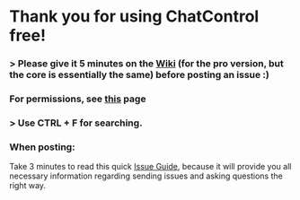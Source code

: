 # Thank you for using ChatControl free!

### > Please give it 5 minutes on the [Wiki](https://github.com/kangarko/ChatControl-Pro/wiki) (for the pro version, but the core is essentially the same) before posting an issue :)

### For permissions, see [this](https://github.com/kangarko/ChatControl/blob/master/src/kangarko/chatcontrol/utils/Permissions.java) page

### > Use CTRL + F for searching.

### When posting:
Take 3 minutes to read this quick [Issue Guide](https://github.com/kangarko/ChatControl-Pro/wiki/Getting-Help-the-Right-Way), because it will provide you all necessary information regarding sending issues and asking questions the right way.
